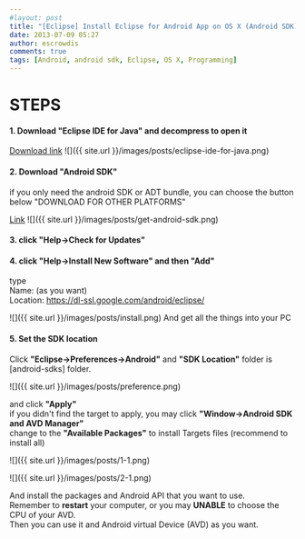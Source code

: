 ```yaml
---
#layout: post
title: "[Eclipse] Install Eclipse for Android App on OS X (Android SDK)"
date: 2013-07-09 05:27
author: escrowdis
comments: true
tags: [Android, android sdk, Eclipse, OS X, Programming]
---
```

STEPS
===
#### 1. Download "Eclipse IDE for Java" and decompress to open it
[Download link](http://www.eclipse.org/downloads/)
![]({{ site.url }}/images/posts/eclipse-ide-for-java.png)

#### 2. Download "Android SDK"
if you only need the android SDK or ADT bundle,
you can choose the button below "DOWNLOAD FOR OTHER PLATFORMS"

[Link](http://developer.android.com/sdk/index.html)
![]({{ site.url }}/images/posts/get-android-sdk.png)

#### 3. click "Help->Check for Updates"
#### 4. click "Help->Install New Software" and then "Add"
type<br>
Name: (as you want)<br>
Location: https://dl-ssl.google.com/android/eclipse/

![]({{ site.url }}/images/posts/install.png)
And get all the things into your PC

#### 5. Set the SDK location
Click **"Eclipse->Preferences->Android"** and
**"SDK Location"** folder is [android-sdks] folder.

![]({{ site.url }}/images/posts/preference.png)

and click **"Apply"**<br>
if you didn't find the target to apply, you may click
**"Window->Android SDK and AVD Manager"**<br>
change to the **"Available Packages"** to install Targets files
(recommend to install all)

![]({{ site.url }}/images/posts/1-1.png)

![]({{ site.url }}/images/posts/2-1.png)

And install the packages and Android API that you want to use. <br>
Remember to **restart** your computer,
or you may **UNABLE** to choose the CPU of your AVD. <br>
Then you can use it and Android virtual Device (AVD) as you want.
